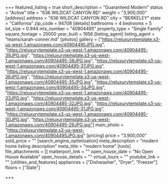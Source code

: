 +++
featured_listing = true
short_description = "Guaranteed Modern"
status = "Active"
title = "636 WILDCAT CANYON RD"
weight = "3,900,000"
[address]
address = "636 WILDCAT CANYON RD"
city = "BERKELEY"
state = "California"
zip_code = 94708
[details]
bathrooms = 4
bedrooms = 5
lot_size = 0.944
mls_number = "40904495"
property_type = "Single Family"
square_footage = 25000
year_built = 1956
[listing_agent]
listing_agent = "teams/sarah-conner.md"
[photos]
gallery = ["https://reluxurytemplate.s3-us-west-1.amazonaws.com/40904495JPG.jpg", "https://reluxurytemplate.s3-us-west-1.amazonaws.com/40904495-39JPG.jpg", "https://reluxurytemplate.s3-us-west-1.amazonaws.com/40904495-38JPG.jpg", "https://reluxurytemplate.s3-us-west-1.amazonaws.com/40904495-37JPG.jpg", "https://reluxurytemplate.s3-us-west-1.amazonaws.com/40904495-36JPG.jpg", "https://reluxurytemplate.s3-us-west-1.amazonaws.com/40904495-35JPG.jpg", "https://reluxurytemplate.s3-us-west-1.amazonaws.com/40904495-34JPG.jpg", "https://reluxurytemplate.s3-us-west-1.amazonaws.com/40904495-33JPG.jpg", "https://reluxurytemplate.s3-us-west-1.amazonaws.com/40904495-32JPG.jpg", "https://reluxurytemplate.s3-us-west-1.amazonaws.com/40904495-31JPG.jpg", "https://reluxurytemplate.s3-us-west-1.amazonaws.com/40904495-30JPG.jpg", "https://reluxurytemplate.s3-us-west-1.amazonaws.com/40904495-29JPG.jpg"]
main_photo = "https://reluxurytemplate.s3-us-west-1.amazonaws.com/40904495JPG.jpg"
[pricing]
price = "3,900,000"
sold_price = ""
[search_engine_optimization]
meta_description = "modern home listing description"
meta_title = "modern home"
[tools]
file_attachments = []
matterport_link = ""
open_house_date = "No Open House Available"
open_house_details = ""
virtual_tours = ""
youtube_link = ""
[utilities_and_features]
appliances = ["Dishwasher", "Dryer", "Freezer"]
floors = ["Slate"]

+++
